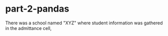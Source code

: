 # part-2-pandas
There was a school named "XYZ" where student information was gathered in the admittance cell, 
